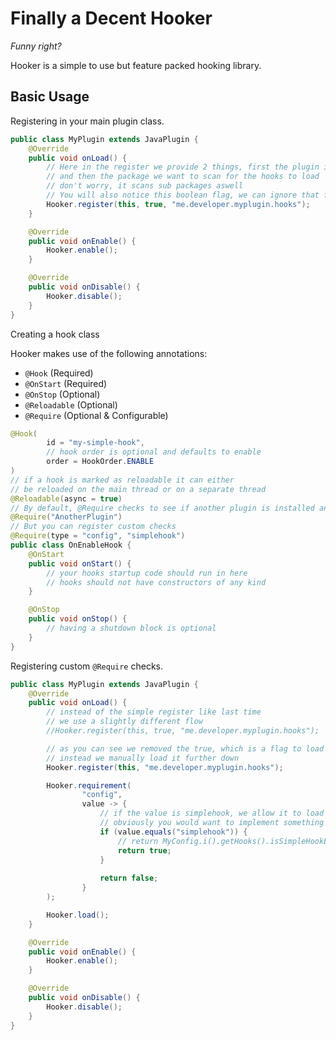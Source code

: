 # Finally a Decent Hooker
*Funny right?*

Hooker is a simple to use but feature packed hooking library.

## Basic Usage

Registering in your main plugin class.
```java
public class MyPlugin extends JavaPlugin {
    @Override
    public void onLoad() {
        // Here in the register we provide 2 things, first the plugin instance,
        // and then the package we want to scan for the hooks to load
        // don't worry, it scans sub packages aswell
        // You will also notice this boolean flag, we can ignore that for now
        Hooker.register(this, true, "me.developer.myplugin.hooks");
    }

    @Override
    public void onEnable() {
        Hooker.enable();
    }

    @Override
    public void onDisable() {
        Hooker.disable();
    }
}
```

Creating a hook class

Hooker makes use of the following annotations:
- `@Hook` (Required)
- `@OnStart` (Required)
- `@OnStop` (Optional)
- `@Reloadable` (Optional)
- `@Require` (Optional & Configurable)

```java
@Hook(
        id = "my-simple-hook",
        // hook order is optional and defaults to enable
        order = HookOrder.ENABLE
)
// if a hook is marked as reloadable it can either
// be reloaded on the main thread or on a separate thread
@Reloadable(async = true)
// By default, @Require checks to see if another plugin is installed and enabled
@Require("AnotherPlugin")
// But you can register custom checks
@Require(type = "config", "simplehook")
public class OnEnableHook {
    @OnStart
    public void onStart() {
        // your hooks startup code should run in here
        // hooks should not have constructors of any kind
    }

    @OnStop
    public void onStop() {
        // having a shutdown block is optional
    }
}
```

Registering custom `@Require` checks.
```java
public class MyPlugin extends JavaPlugin {
    @Override
    public void onLoad() {
        // instead of the simple register like last time
        // we use a slightly different flow
        //Hooker.register(this, true, "me.developer.myplugin.hooks");

        // as you can see we removed the true, which is a flag to load now
        // instead we manually load it further down
        Hooker.register(this, "me.developer.myplugin.hooks");

        Hooker.requirement(
                "config",
                value -> {
                    // if the value is simplehook, we allow it to load
                    // obviously you would want to implement something to check your config
                    if (value.equals("simplehook")) {
                        // return MyConfig.i().getHooks().isSimpleHookEnabled();
                        return true;
                    }
                    
                    return false;
                }
        );

        Hooker.load();
    }

    @Override
    public void onEnable() {
        Hooker.enable();
    }

    @Override
    public void onDisable() {
        Hooker.disable();
    }
}
```
